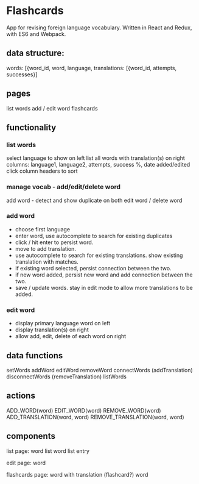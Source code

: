 # Flashcards

App for revising foreign language vocabulary. Written in React and Redux, with ES6 and Webpack.

## data structure:

words: [{word_id, word, language, translations: [{word_id, attempts, successes}]

## pages
list words
add / edit word
flashcards

## functionality

### list words
select language to show on left
list all words with translation(s) on right
columns: language1, language2, attempts, success %, date added/edited
click column headers to sort


### manage vocab - add/edit/delete word
add word	- detect and show duplicate on both
edit word	/
delete word

### add word
- choose first language
- enter word, use autocomplete to search for existing duplicates
- click / hit enter to persist word.
- move to add translation.
- use autocomplete to search for existing translations. show existing translation with matches. 
- if existing word selected, persist connection between the two.
- if new word added, persist new word and add connection between the two.
- save / update words. stay in edit mode to allow more translations to be added.

### edit word
- display primary language word on left
- display translation(s) on right
- allow add, edit, delete of each word on right



## data functions

setWords
addWord
editWord
removeWord
connectWords (addTranslation)
disconnectWords (removeTranslation)
listWords


## actions

ADD_WORD(word)
EDIT_WORD(word)
REMOVE_WORD(word)
ADD_TRANSLATION(word, word)
REMOVE_TRANSLATION(word, word)


## components

list page:
word list
word list entry

edit page:
word

flashcards page:
word with translation (flashcard?)
word


